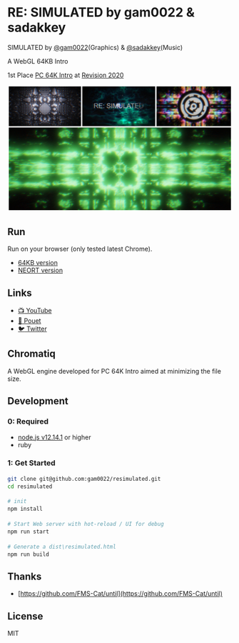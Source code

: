 # RE: SIMULATED by gam0022 & sadakkey

SIMULATED by [@gam0022](https://twitter.com/gam0022)(Graphics) & [@sadakkey](https://twitter.com/sadakkey)(Music)

A WebGL 64KB Intro

1st Place [PC 64K Intro](https://2020.revision-party.net/competitions/pc-competitions) at [Revision 2020](https://2020.revision-party.net/start)

![resimulated-collage.jpg](resimulated-collage.jpg)

## Run

Run on your browser (only tested latest Chrome).

- [64KB version](https://gam0022.net/webgl/64k-intro_resimulated.html)
- [NEORT version](https://neort.io/art/bqa4pgs3p9f6qoqnmujg)

## Links

- [:tv: YouTube](https://youtu.be/tirAdWbceak)
- [:speech_balloon: Pouet](https://www.pouet.net/prod.php?which=85260)
- [:bird: Twitter](https://twitter.com/gam0022/status/1249658268319768576)

## Chromatiq

A WebGL engine developed for PC 64K Intro aimed at minimizing the file size.

## Development

### 0: Required

- [node.js v12.14.1](https://nodejs.org/ja/) or higher
- ruby

### 1: Get Started

```sh
git clone git@github.com:gam0022/resimulated.git
cd resimulated

# init
npm install

# Start Web server with hot-reload / UI for debug
npm run start

# Generate a dist\resimulated.html
npm run build
```

## Thanks

- [https://github.com/FMS-Cat/until](https://github.com/FMS-Cat/until)

## License

MIT